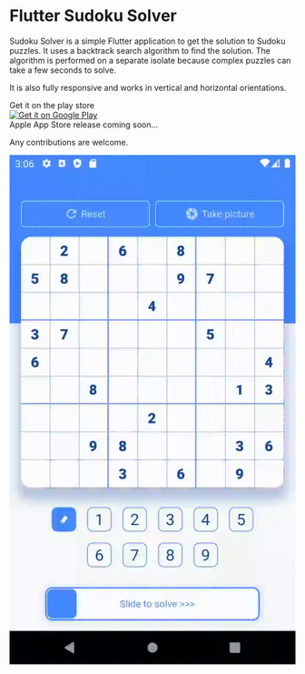 # Flutter Sudoku Solver

Sudoku Solver is a simple Flutter application to get the solution to Sudoku puzzles. It uses a backtrack search algorithm to find the solution. The algorithm is performed on a separate isolate because complex puzzles can take a few seconds to solve.

It is also fully responsive and works in vertical and horizontal orientations.

Get it on the play store  
<a href='https://play.google.com/store/apps/details?id=com.flutterbuddies.sudoku_solver'><img alt='Get it on Google Play' src='https://play.google.com/intl/en_us/badges/static/images/badges/en_badge_web_generic.png' width="250px" /></a>  
Apple App Store release coming soon...

Any contributions are welcome.

![screen recording](SudokuSolver.gif)


